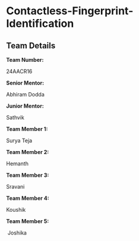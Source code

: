 # Contactless-Fingerprint-Identification

<h2>Team Details</h2>
<b>Team Number: </b><p>24AACR16</p>
<b>Senior Mentor:</b><p> Abhiram Dodda </p>
<b>Junior Mentor:</b><p> Sathvik</p>
<b>Team Member 1:</b><p> Surya Teja</p>
<b>Team Member 2:</b><p> Hemanth</p>
<b>Team Member 3:</b><p> Sravani</p>
<b>Team Member 4:</b><p> Koushik</p>
<b>Team Member 5:</b><p> Joshika</p>
